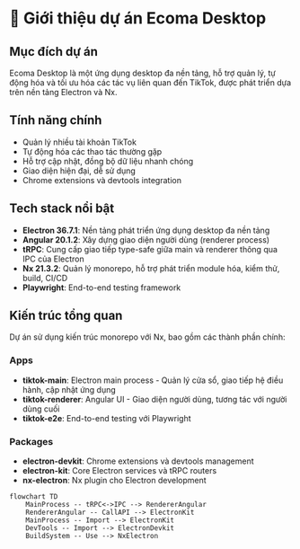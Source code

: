 # 🎉 Giới thiệu dự án Ecoma Desktop

## Mục đích dự án
Ecoma Desktop là một ứng dụng desktop đa nền tảng, hỗ trợ quản lý, tự động hóa và tối ưu hóa các tác vụ liên quan đến TikTok, được phát triển dựa trên nền tảng Electron và Nx.

## Tính năng chính
- Quản lý nhiều tài khoản TikTok
- Tự động hóa các thao tác thường gặp
- Hỗ trợ cập nhật, đồng bộ dữ liệu nhanh chóng
- Giao diện hiện đại, dễ sử dụng
- Chrome extensions và devtools integration

## Tech stack nổi bật
- **Electron 36.7.1**: Nền tảng phát triển ứng dụng desktop đa nền tảng
- **Angular 20.1.2**: Xây dựng giao diện người dùng (renderer process)
- **tRPC**: Cung cấp giao tiếp type-safe giữa main và renderer thông qua IPC của Electron
- **Nx 21.3.2**: Quản lý monorepo, hỗ trợ phát triển module hóa, kiểm thử, build, CI/CD
- **Playwright**: End-to-end testing framework

## Kiến trúc tổng quan
Dự án sử dụng kiến trúc monorepo với Nx, bao gồm các thành phần chính:

### Apps
- **tiktok-main**: Electron main process - Quản lý cửa sổ, giao tiếp hệ điều hành, cập nhật ứng dụng
- **tiktok-renderer**: Angular UI - Giao diện người dùng, tương tác với người dùng cuối
- **tiktok-e2e**: End-to-end testing với Playwright

### Packages
- **electron-devkit**: Chrome extensions và devtools management
- **electron-kit**: Core Electron services và tRPC routers
- **nx-electron**: Nx plugin cho Electron development

```mermaid
flowchart TD
    MainProcess -- tRPC<->IPC --> RendererAngular
    RendererAngular -- CallAPI --> ElectronKit
    MainProcess -- Import --> ElectronKit
    DevTools -- Import --> ElectronDevkit
    BuildSystem -- Use --> NxElectron
```

